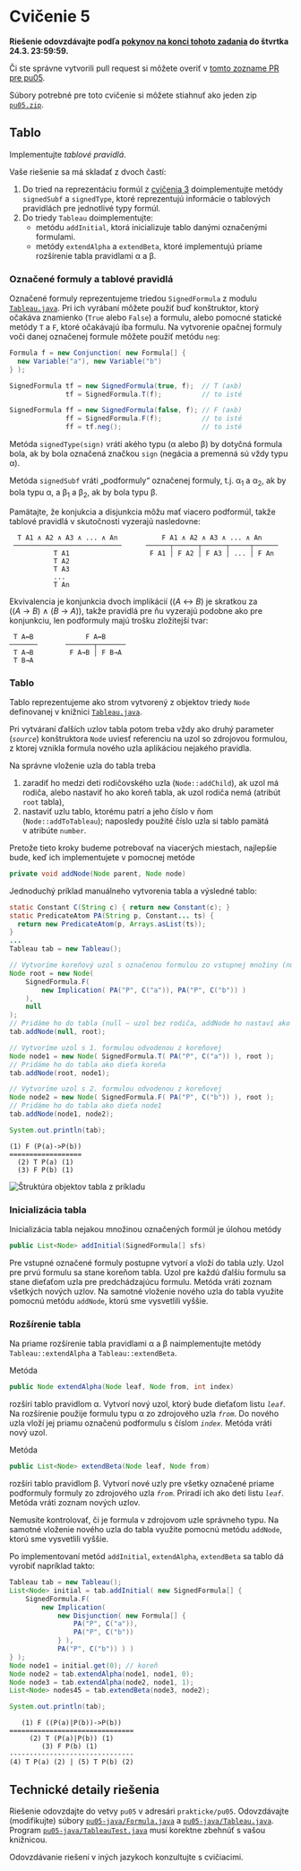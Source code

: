 Cvičenie 5
==========

**Riešenie odovzdávajte podľa
[pokynov na konci tohoto zadania](#technické-detaily-riešenia)
do štvrtka 24.3. 23:59:59.**

Či ste správne vytvorili pull request si môžete overiť
v [tomto zozname PR pre pu05](https://github.com/pulls?utf8=%E2%9C%93&q=is%3Aopen+is%3Apr+user%3AFMFI-UK-1-AIN-412+base%3Apu05).

Súbory potrebné pre toto cvičenie si môžete stiahnuť ako jeden zip
[`pu05.zip`](https://github.com/FMFI-UK-1-AIN-412/lpi/archive/pu05.zip).

Tablo
-----

Implementujte _tablové pravidlá_.

Vaše riešenie sa má skladať z dvoch častí:

1. Do tried na reprezentáciu formúl z [cvičenia 3](../pu03/) doimplementujte
   metódy `signedSubf` a `signedType`, ktoré reprezentujú informácie
   o tablových pravidlách pre jednotlivé typy formúl.
2. Do triedy `Tableau` doimplementujte:
   * metódu `addInitial`, ktorá inicializuje tablo danými označenými formulami.
   * metódy `extendAlpha` a `extendBeta`, ktoré implementujú priame rozšírenie
      tabla pravidlami &alpha; a &beta;.

### Označené formuly a tablové pravidlá

Označené formuly reprezentujeme triedou `SignedFormula` z modulu
[`Tableau.java`](pu05-java/Tableau.java). Pri ich vyrábaní môžete použiť buď
konštruktor, ktorý očakáva znamienko (`True` alebo `False`) a formulu,
alebo pomocné statické metódy `T` a `F`, ktoré očakávajú iba formulu.
Na vytvorenie opačnej formuly voči danej označenej formule môžete použiť metódu
`neg`:

```java
Formula f = new Conjunction( new Formula[] {
  new Variable("a"), new Variable("b")
} );

SignedFormula tf = new SignedFormula(true, f);  // T (a∧b)
              tf = SignedFormula.T(f);          // to isté

SignedFormula ff = new SignedFormula(false, f); // F (a∧b)
              ff = SignedFormula.F(f);          // to isté
              ff = tf.neg();                    // to isté
```

Metóda `signedType(sign)` vráti akého typu (&alpha; alebo &beta;) by dotyčná
formula bola, ak by bola označená značkou `sign` (negácia a premenná sú vždy
typu &alpha;).

Metóda `signedSubf` vráti „podformuly“ označenej formuly,
t.j. &alpha;<sub>1</sub> a &alpha;<sub>2</sub>, ak by bola typu &alpha;,
a &beta;<sub>1</sub> a &beta;<sub>2</sub>, ak by bola typu &beta;.

Pamätajte, že konjukcia a disjunkcia môžu mať viacero podformúl, takže
tablové pravidlá v skutočnosti vyzerajú nasledovne:

```
  T A1 ∧ A2 ∧ A3 ∧ ... ∧ An           F A1 ∧ A2 ∧ A3 ∧ ... ∧ An
 ───────────────────────────      ──────┬──────┬──────┬─────┬──────
           T A1                    F A1 │ F A2 │ F A3 │ ... │ F An
           T A2
           T A3
           ...
           T An
```
Ekvivalencia je konjunkcia dvoch implikácií ((<var>A</var> ↔︎ <var>B</var>) je
skratkou za ((<var>A</var> → <var>B</var>) ∧ (<var>B</var> → <var>A</var>)),
takže pravidlá pre ňu vyzerajú podobne ako pre konjunkciu, len podformuly majú
trošku zložitejší tvar:

```
 T A↔︎B             F A↔︎B
───────       ───────┬───────
 T A→B         F A→B │ F B→A
 T B→A
```

### Tablo

Tablo reprezentujeme ako strom vytvorený z objektov triedy `Node`
definovanej v knižnici [`Tableau.java`](pu05-java/Tableau.java).

Pri vytváraní ďalších uzlov tabla potom treba vždy ako druhý parameter  (<var>`source`</var>) konštruktora `Node` uviesť referenciu na uzol so
zdrojovou formulou, z ktorej vznikla formula nového uzla aplikáciou nejakého
pravidla.

Na správne vloženie uzla do tabla treba
  1. zaradiť ho medzi deti rodičovského uzla (``Node::addChild``), ak uzol
    má rodiča, alebo nastaviť ho ako koreň tabla, ak uzol rodiča nemá
    (atribút `root` tabla),
  2. nastaviť uzlu tablo, ktorému patrí a jeho číslo v ňom
    (`Node::addToTableau`); naposledy použité číslo uzla si tablo pamätá
    v atribúte `number`.

Pretože tieto kroky budeme potrebovať na viacerých miestach, najlepšie
bude, keď ich implementujete v pomocnej metóde

```java
private void addNode(Node parent, Node node)
```

Jednoduchý príklad manuálneho vytvorenia tabla a výsledné tablo:

```java
static Constant C(String c) { return new Constant(c); }
static PredicateAtom PA(String p, Constant... ts) {
  return new PredicateAtom(p, Arrays.asList(ts));
}
...
Tableau tab = new Tableau();

// Vytvoríme koreňový uzol s označenou formulou zo vstupnej množiny (null)
Node root = new Node(
    SignedFormula.F(
        new Implication( PA("P", C("a")), PA("P", C("b")) )
    ),
    null
);
// Pridáme ho do tabla (null – uzol bez rodiča, addNode ho nastaví ako koreň)
tab.addNode(null, root);

// Vytvoríme uzol s 1. formulou odvodenou z koreňovej
Node node1 = new Node( SignedFormula.T( PA("P", C("a")) ), root );
// Pridáme ho do tabla ako dieťa koreňa
tab.addNode(root, node1);

// Vytvoríme uzol s 2. formulou odvodenou z koreňovej
Node node2 = new Node( SignedFormula.F( PA("P", C("b")) ), root );
// Pridáme ho do tabla ako dieťa node1
tab.addNode(node1, node2);

System.out.println(tab);
```

```
(1) F (P(a)->P(b))
==================
  (2) T P(a) (1)  
  (3) F P(b) (1)  
```

![Štruktúra objektov tabla z príkladu](../../images/tableau.png)

### Inicializácia tabla

Inicializácia tabla nejakou množinou označených formúl je úlohou metódy

```java
public List<Node> addInitial(SignedFormula[] sfs)
```

Pre vstupné označené formuly postupne vytvorí a vloží do tabla uzly. Uzol
pre prvú formulu sa stane koreňom tabla. Uzol pre každú ďalšiu formulu sa
stane dieťaťom uzla pre predchádzajúcu formulu. Metóda vráti zoznam
všetkých nových uzlov. Na samotné vloženie nového uzla do tabla využite
pomocnú metódu `addNode`, ktorú sme vysvetlili vyššie.

### Rozšírenie tabla

Na priame rozšírenie tabla pravidlami &alpha; a &beta; naimplementujte
metódy `Tableau::extendAlpha` a `Tableau::extendBeta`.

Metóda
```java
public Node extendAlpha(Node leaf, Node from, int index)
```
rozšíri tablo pravidlom &alpha;. Vytvorí nový uzol, ktorý bude dieťaťom
listu <var>`leaf`</var>. Na rozšírenie použije formulu typu &alpha; zo
zdrojového uzla <var>`from`</var>. Do nového uzla vloží jej priamu označenú
podformulu s číslom <var>`index`</var>. Metóda vráti nový uzol.

Metóda
```java
public List<Node> extendBeta(Node leaf, Node from)
```
rozšíri tablo pravidlom &beta;. Vytvorí nové uzly pre všetky označené priame
podformuly formuly zo zdrojového uzla <var>`from`</var>. Priradí ich ako
deti listu <var>`leaf`</var>. Metóda vráti zoznam nových uzlov.

Nemusíte kontrolovať, či je formula v zdrojovom uzle správneho typu. Na
samotné vloženie nového uzla do tabla využite pomocnú metódu
`addNode`, ktorú sme vysvetlili vyššie.

Po implementovaní metód `addInitial`, `extendAlpha`, `extendBeta` sa
tablo dá vyrobiť napríklad takto:

```java
Tableau tab = new Tableau();
List<Node> initial = tab.addInitial( new SignedFormula[] {
    SignedFormula.F(
        new Implication(
            new Disjunction( new Formula[] {
                PA("P", C("a")),
                PA("P", C("b"))
            } ),
            PA("P", C("b")) ) )
} );
Node node1 = initial.get(0); // koreň
Node node2 = tab.extendAlpha(node1, node1, 0);
Node node3 = tab.extendAlpha(node2, node1, 1);
List<Node> nodes45 = tab.extendBeta(node3, node2);

System.out.println(tab);
```

```
   (1) F ((P(a)|P(b))->P(b))   
===============================
     (2) T (P(a)|P(b)) (1)     
        (3) F P(b) (1)         
-------------------------------
(4) T P(a) (2) | (5) T P(b) (2)
```

## Technické detaily riešenia

Riešenie odovzdajte do vetvy `pu05` v adresári `prakticke/pu05`.
Odovzdávajte (modifikujte) súbory
[`pu05-java/Formula.java`](pu05-java/Formula.java)
a [`pu05-java/Tableau.java`](pu05-java/Tableau.java).
Program [`pu05-java/TableauTest.java`](pu05-java/TableauTest.java) musí korektne
zbehnúť s vašou knižnicou.

Odovzdávanie riešení v iných jazykoch konzultujte s cvičiacimi.
